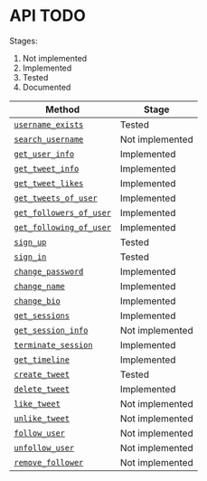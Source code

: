 # API TODO

Stages:

1. Not implemented
1. Implemented
1. Tested
1. Documented

| Method                                                       | Stage           |
| ------------------------------------------------------------ | --------------- |
| [`username_exists`](api-spec.md#username_exists)             | Tested          |
| [`search_username`](api-spec.md#search_username)             | Not implemented |
| [`get_user_info`](api-spec.md#get_user_info)                 | Implemented     |
| [`get_tweet_info`](api-spec.md#get_tweet_info)               | Implemented     |
| [`get_tweet_likes`](api-spec.md#get_tweet_likes)             | Implemented     |
| [`get_tweets_of_user`](api-spec.md#get_tweets_of_user)       | Implemented     |
| [`get_followers_of_user`](api-spec.md#get_followers_of_user) | Implemented     |
| [`get_following_of_user`](api-spec.md#get_following_of_user) | Implemented     |
| [`sign_up`](api-spec.md#sign_up)                             | Tested          |
| [`sign_in`](api-spec.md#sign_in)                             | Tested          |
| [`change_password`](api-spec.md#change_password)             | Implemented     |
| [`change_name`](api-spec.md#change_name)                     | Implemented     |
| [`change_bio`](api-spec.md#change_bio)                       | Implemented     |
| [`get_sessions`](api-spec.md#get_sessions)                   | Implemented     |
| [`get_session_info`](api-spec.md#get_session_info)           | Not implemented |
| [`terminate_session`](api-spec.md#terminate_session)         | Implemented     |
| [`get_timeline`](api-spec.md#get_timeline)                   | Implemented     |
| [`create_tweet`](api-spec.md#create_tweet)                   | Tested          |
| [`delete_tweet`](api-spec.md#delete_tweet)                   | Implemented     |
| [`like_tweet`](api-spec.md#like_tweet)                       | Not implemented |
| [`unlike_tweet`](api-spec.md#unlike_tweet)                   | Not implemented |
| [`follow_user`](api-spec.md#follow_user)                     | Not implemented |
| [`unfollow_user`](api-spec.md#unfollow_user)                 | Not implemented |
| [`remove_follower`](api-spec.md#remove_follower)             | Not implemented |
